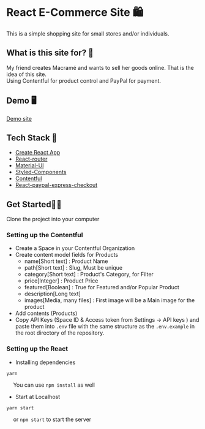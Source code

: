 # React E-Commerce Site 🛍

This is a simple shopping site for small stores and/or individuals.

## What is this site for? 🤔

My friend creates Macramé and wants to sell her goods online. That is the idea of this site.  
 Using Contentful for product control and PayPal for payment.

## Demo 🖥

[Demo site](https://macrameshop37.netlify.com)

## Tech Stack 🔧

- [Create React App](https://github.com/facebook/create-react-app)
- [React-router](https://github.com/ReactTraining/react-router)
- [Material-UI](https://github.com/mui-org/material-ui)
- [Styled-Components](https://github.com/styled-components/styled-components)
- [Contentful](https://www.contentful.com/)
- [React-paypal-express-checkout](https://github.com/thinhvo0108/react-paypal-express-checkout)

## Get Started👩‍💻

Clone the project into your computer

### Setting up the Contentful

- Create a Space in your Contentful Organization
- Create content model fields for Products
  - name[Short text] : Product Name
  - path[Short text] : Slug, Must be unique
  - category[Short text] : Product's Category, for Filter
  - price[Integer] : Product Price
  - featured[Boolean] : True for Featured and/or Popular Product
  - description[Long text]
  - images[Media, many files] : First image will be a Main image for the product
- Add contents (Products)
- Copy API Keys (Space ID & Access token from Settings -> API keys ) and paste them into `.env` file with the same structure as the `.env.example` in the root directory of the repository.

### Setting up the React

- Installing dependencies

```
yarn
```

&emsp; You can use `npm install` as well

- Start at Localhost

```
yarn start
```

&emsp; or `npm start` to start the server
